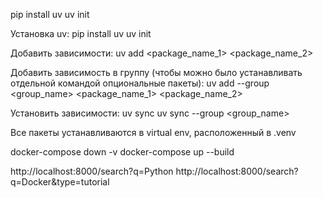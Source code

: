 
pip install uv
uv init

Установка uv: 
    pip install uv
    uv init

Добавить зависимости: 
    uv add <package_name_1> <package_name_2>

Добавить зависимость в группу (чтобы можно было устанавливать отдельной командой опциональные пакеты):
    uv add --group <group_name>  <package_name_1> <package_name_2>

Установить зависимости:
    uv sync
    uv sync --group <group_name>

Все пакеты устанавливаются в virtual env, расположенный в .venv


docker-compose down -v
docker-compose up --build

http://localhost:8000/search?q=Python
http://localhost:8000/search?q=Docker&type=tutorial



